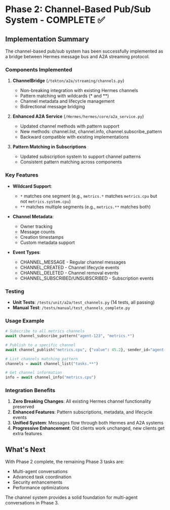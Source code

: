 # Phase 2: Channel-Based Pub/Sub System - COMPLETE ✅

## Implementation Summary

The channel-based pub/sub system has been successfully implemented as a bridge between Hermes message bus and A2A streaming protocol.

### Components Implemented

1. **ChannelBridge** (`/tekton/a2a/streaming/channels.py`)
   - Non-breaking integration with existing Hermes channels
   - Pattern matching with wildcards (* and **)
   - Channel metadata and lifecycle management
   - Bidirectional message bridging

2. **Enhanced A2A Service** (`/Hermes/hermes/core/a2a_service.py`)
   - Updated channel methods with pattern support
   - New methods: channel.list, channel.info, channel.subscribe_pattern
   - Backward compatible with existing implementations

3. **Pattern Matching in Subscriptions**
   - Updated subscription system to support channel patterns
   - Consistent pattern matching across components

### Key Features

- **Wildcard Support**:
  - `*` matches one segment (e.g., `metrics.*` matches `metrics.cpu` but not `metrics.system.cpu`)
  - `**` matches multiple segments (e.g., `metrics.**` matches both)

- **Channel Metadata**:
  - Owner tracking
  - Message counts
  - Creation timestamps
  - Custom metadata support

- **Event Types**:
  - CHANNEL_MESSAGE - Regular channel messages
  - CHANNEL_CREATED - Channel lifecycle events
  - CHANNEL_DELETED - Channel removal events
  - CHANNEL_SUBSCRIBED/UNSUBSCRIBED - Subscription events

### Testing

- **Unit Tests**: `/tests/unit/a2a/test_channels.py` (14 tests, all passing)
- **Manual Test**: `/tests/manual/test_channels_complete.py`

### Usage Example

```python
# Subscribe to all metrics channels
await channel_subscribe_pattern("agent-123", "metrics.*")

# Publish to a specific channel
await channel_publish("metrics.cpu", {"value": 45.2}, sender_id="agent-123")

# List channels matching pattern
channels = await channel_list("tasks.**")

# Get channel information
info = await channel_info("metrics.cpu")
```

### Integration Benefits

1. **Zero Breaking Changes**: All existing Hermes channel functionality preserved
2. **Enhanced Features**: Pattern subscriptions, metadata, and lifecycle events
3. **Unified System**: Messages flow through both Hermes and A2A systems
4. **Progressive Enhancement**: Old clients work unchanged, new clients get extra features

## What's Next

With Phase 2 complete, the remaining Phase 3 tasks are:
- Multi-agent conversations
- Advanced task coordination
- Security enhancements
- Performance optimizations

The channel system provides a solid foundation for multi-agent conversations in Phase 3.